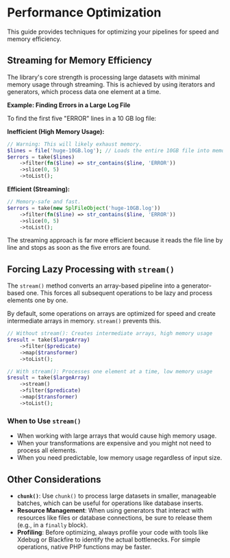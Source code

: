 # Performance Optimization

This guide provides techniques for optimizing your pipelines for speed and memory efficiency.

## Streaming for Memory Efficiency

The library's core strength is processing large datasets with minimal memory usage through streaming. This is achieved by using iterators and generators, which process data one element at a time.

**Example: Finding Errors in a Large Log File**

To find the first five "ERROR" lines in a 10 GB log file:

**Inefficient (High Memory Usage):**
```php
// Warning: This will likely exhaust memory.
$lines = file('huge-10GB.log'); // Loads the entire 10GB file into memory
$errors = take($lines)
    ->filter(fn($line) => str_contains($line, 'ERROR'))
    ->slice(0, 5)
    ->toList();
```

**Efficient (Streaming):**
```php
// Memory-safe and fast.
$errors = take(new SplFileObject('huge-10GB.log'))
    ->filter(fn($line) => str_contains($line, 'ERROR'))
    ->slice(0, 5)
    ->toList();
```
The streaming approach is far more efficient because it reads the file line by line and stops as soon as the five errors are found.

## Forcing Lazy Processing with `stream()`

The `stream()` method converts an array-based pipeline into a generator-based one. This forces all subsequent operations to be lazy and process elements one by one.

By default, some operations on arrays are optimized for speed and create intermediate arrays in memory. `stream()` prevents this.

```php
// Without stream(): Creates intermediate arrays, high memory usage
$result = take($largeArray)
    ->filter($predicate)
    ->map($transformer)
    ->toList();

// With stream(): Processes one element at a time, low memory usage
$result = take($largeArray)
    ->stream()
    ->filter($predicate)
    ->map($transformer)
    ->toList();
```

### When to Use `stream()`

-   When working with large arrays that would cause high memory usage.
-   When your transformations are expensive and you might not need to process all elements.
-   When you need predictable, low memory usage regardless of input size.

## Other Considerations

-   **`chunk()`**: Use `chunk()` to process large datasets in smaller, manageable batches, which can be useful for operations like database inserts.
-   **Resource Management**: When using generators that interact with resources like files or database connections, be sure to release them (e.g., in a `finally` block).
-   **Profiling**: Before optimizing, always profile your code with tools like Xdebug or Blackfire to identify the actual bottlenecks. For simple operations, native PHP functions may be faster.
